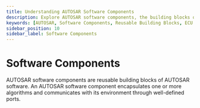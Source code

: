 ```yaml
---
title: Understanding AUTOSAR Software Components
description: Explore AUTOSAR software components, the building blocks of AUTOSAR architecture. Learn how they encapsulate algorithms and communicate via well-defined ports for efficient ECU configuration and software development.
keywords: [AUTOSAR, Software Components, Reusable Building Blocks, ECU Configuration, Ports, Algorithms, Component Communication, AUTOSAR Architecture]
sidebar_position: 10
sidebar_label: Software Components
---
```


# Software Components

AUTOSAR software components are reusable building blocks of AUTOSAR software. An  AUTOSAR software component encapsulates one or more algorithms and communicates with its environment through well-defined ports.
